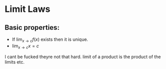 # Limit Laws

## Basic properties:

- If $\lim_{x\to c} f(x)$ exists then it is unique.
- $\lim_{x \to c} x=c$


I cant be fucked theyre not that hard. limit of a product is the product of the limits etc.